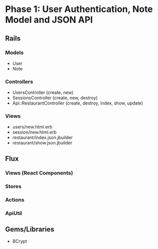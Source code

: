 # Phase 1: User Authentication, Note Model and JSON API

## Rails
### Models
* User
* Note

### Controllers
* UsersController (create, new)
* SessionsController (create, new, destroy)
* Api::RestaurantController (create, destroy, index, show, update)

### Views
* users/new.html.erb
* session/new.html.erb
* restaurant/index.json.jbuilder
* restaurant/show.json.jbuilder

## Flux
### Views (React Components)

### Stores

### Actions

### ApiUtil

## Gems/Libraries
* BCrypt
